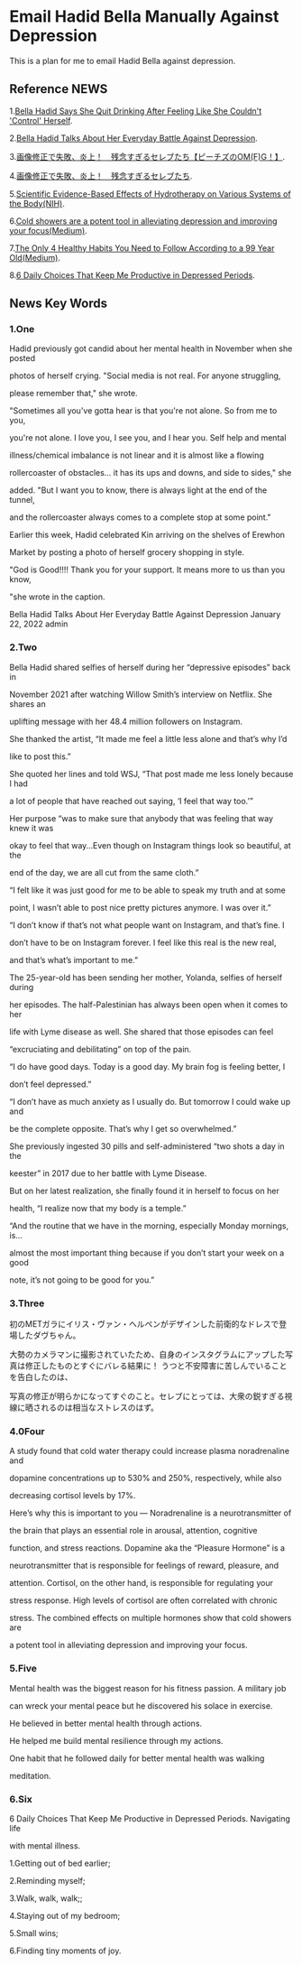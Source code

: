 # Email Hadid Bella Manually Against Depression

This is a plan for me to email Hadid Bella against depression.

## Reference NEWS

1.[Bella Hadid Says She Quit Drinking After Feeling Like She Couldn't 'Control' Herself](https://www.yahoo.com/entertainment/bella-hadid-says-she-quit-234658194.html?fr=sychp_catchall).

2.[Bella Hadid Talks About Her Everyday Battle Against Depression](https://mygoalfeed.com/2022/01/22/bella-hadid-talks-about-her-everyday-battle-against-depression/?fbclid=IwAR1nHV-GN4d73-v5QDJlIRZR_g_sbjj6Hwq4PridWhh22Ly9p2q276KOZh8).

3.[画像修正で失敗、炎上！　残念すぎるセレブたち【ピーチズのOM(F)G！】](https://www.elle.com/jp/culture/celebgossip/g43052779/p-celebrity-photoshop-230226/).

4.[画像修正で失敗、炎上！　残念すぎるセレブたち](https://news.yahoo.co.jp/articles/cf9e7e89430049ac1310ef2f4a38639b81656b5a).

5.[Scientific Evidence-Based Effects of Hydrotherapy on Various Systems of the Body(NIH)](https://www.ncbi.nlm.nih.gov/pmc/articles/PMC4049052/).

6.[Cold showers are a potent tool in alleviating depression and improving your focus(Medium)](https://betterhumans.pub/what-i-learned-from-5-years-of-cold-showers-that-i-didnt-after-a-year-4d170de0eaf4).

7.[The Only 4 Healthy Habits You Need to Follow According to a 99 Year Old(Medium)](https://medium.com/in-fitness-and-in-health/the-only-4-healthy-habits-you-need-to-follow-according-to-a-99-year-old-504f33082233).

8.[6 Daily Choices That Keep Me Productive in Depressed Periods](https://medium.com/invisible-illness/6-daily-choices-that-keep-me-productive-in-depressed-periods-de36cde299d3).

## News Key Words

### 1.One

Hadid previously got candid about her mental health in November when she posted

photos of herself crying. "Social media is not real. For anyone struggling,

please remember that," she wrote.

"Sometimes all you've gotta hear is that you're not alone. So from me to you,

you're not alone. I love you, I see you, and I hear you. Self help and mental

illness/chemical imbalance is not linear and it is almost like a flowing

rollercoaster of obstacles… it has its ups and downs, and side to sides," she

added. "But I want you to know, there is always light at the end of the tunnel,

and the rollercoaster always comes to a complete stop at some point."

Earlier this week, Hadid celebrated Kin arriving on the shelves of Erewhon

Market by posting a photo of herself grocery shopping in style.

"God is Good!!!! Thank you for your support. It means more to us than you know,

"she wrote in the caption.

Bella Hadid Talks About Her Everyday Battle Against Depression
January 22, 2022 admin

### 2.Two

Bella Hadid shared selfies of herself during her “depressive episodes” back in

November 2021 after watching Willow Smith’s interview on Netflix. She shares an

uplifting message with her 48.4 million followers on Instagram.

She thanked the artist, “It made me feel a little less alone and that’s why I’d

like to post this.”

She quoted her lines and told WSJ, “That post made me less lonely because I had

a lot of people that have reached out saying, ‘I feel that way too.’”

Her purpose “was to make sure that anybody that was feeling that way knew it was

okay to feel that way…Even though on Instagram things look so beautiful, at the

end of the day, we are all cut from the same cloth.”

“I felt like it was just good for me to be able to speak my truth and at some

point, I wasn’t able to post nice pretty pictures anymore. I was over it.”

“I don’t know if that’s not what people want on Instagram, and that’s fine. I

don’t have to be on Instagram forever. I feel like this real is the new real,

and that’s what’s important to me.”

The 25-year-old has been sending her mother, Yolanda, selfies of herself during

her episodes. The half-Palestinian has always been open when it comes to her

life with Lyme disease as well. She shared that those episodes can feel

“excruciating and debilitating” on top of the pain.

“I do have good days. Today is a good day. My brain fog is feeling better, I

don’t feel depressed.”

“I don’t have as much anxiety as I usually do. But tomorrow I could wake up and

be the complete opposite. That’s why I get so overwhelmed.”

She previously ingested 30 pills and self-administered “two shots a day in the

keester” in 2017 due to her battle with Lyme Disease.

But on her latest realization, she finally found it in herself to focus on her

health, “I realize now that my body is a temple.”

“And the routine that we have in the morning, especially Monday mornings, is…

almost the most important thing because if you don’t start your week on a good

note, it’s not going to be good for you.”

### 3.Three

初のMETガラにイリス・ヴァン・ヘルペンがデザインした前衛的なドレスで登場したダヴちゃん。

大勢のカメラマンに撮影されていたため、自身のインスタグラムにアップした写真は修正したものとすぐにバレる結果に！
うつと不安障害に苦しんでいることを告白したのは、

写真の修正が明らかになってすぐのこと。セレブにとっては、大衆の鋭すぎる視線に晒されるのは相当なストレスのはず。

### 4.0Four

A study found that cold water therapy could increase plasma noradrenaline and

dopamine concentrations up to 530% and 250%, respectively, while also

decreasing cortisol levels by 17%.

Here’s why this is important to you — Noradrenaline is a neurotransmitter of

the brain that plays an essential role in arousal, attention, cognitive

function, and stress reactions. Dopamine aka the “Pleasure Hormone” is a

neurotransmitter that is responsible for feelings of reward, pleasure, and

attention. Cortisol, on the other hand, is responsible for regulating your

stress response. High levels of cortisol are often correlated with chronic

stress. The combined effects on multiple hormones show that cold showers are

a potent tool in alleviating depression and improving your focus.

### 5.Five

Mental health was the biggest reason for his fitness passion. A military job

can wreck your mental peace but he discovered his solace in exercise.

He believed in better mental health through actions.

He helped me build mental resilience through my actions.

One habit that he followed daily for better mental health was walking

meditation.

### 6.Six

6 Daily Choices That Keep Me Productive in Depressed Periods. Navigating life

with mental illness.

1.Getting out of bed earlier;

2.Reminding myself;

3.Walk, walk, walk;;

4.Staying out of my bedroom;

5.Small wins;

6.Finding tiny moments of joy.
